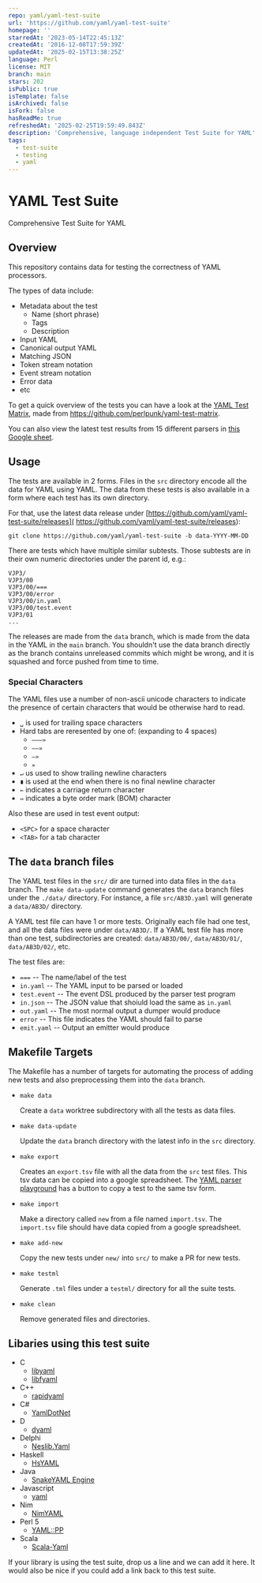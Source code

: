 ```yaml
---
repo: yaml/yaml-test-suite
url: 'https://github.com/yaml/yaml-test-suite'
homepage: ''
starredAt: '2023-05-14T22:45:13Z'
createdAt: '2016-12-08T17:59:39Z'
updatedAt: '2025-02-15T13:38:25Z'
language: Perl
license: MIT
branch: main
stars: 202
isPublic: true
isTemplate: false
isArchived: false
isFork: false
hasReadMe: true
refreshedAt: '2025-02-25T19:59:49.843Z'
description: 'Comprehensive, language independent Test Suite for YAML'
tags:
  - test-suite
  - testing
  - yaml
---
```


YAML Test Suite
===============

Comprehensive Test Suite for YAML

## Overview

This repository contains data for testing the correctness of YAML processors.

The types of data include:

* Metadata about the test
  * Name (short phrase)
  * Tags
  * Description
* Input YAML
* Canonical output YAML
* Matching JSON
* Token stream notation
* Event stream notation
* Error data
* etc

To get a quick overview of the tests you can have a look at the [YAML Test
Matrix](http://matrix.yaml.info/), made from
<https://github.com/perlpunk/yaml-test-matrix>.

You can also view the latest test results from 15 different parsers in
[this Google sheet](https://tinyurl.com/2p97ah8a).

## Usage

The tests are available in 2 forms.
Files in the `src` directory encode all the data for YAML using YAML.
The data from these tests is also available in a form where each test
has its own directory.

For that, use the latest data release under
[https://github.com/yaml/yaml-test-suite/releases](
https://github.com/yaml/yaml-test-suite/releases):

    git clone https://github.com/yaml/yaml-test-suite -b data-YYYY-MM-DD

There are tests which have multiple similar subtests. Those subtests are
in their own numeric directories under the parent id, e.g.:

    VJP3/
    VJP3/00
    VJP3/00/===
    VJP3/00/error
    VJP3/00/in.yaml
    VJP3/00/test.event
    VJP3/01
    ...


The releases are made from the `data` branch, which is made from the data in
the YAML in the `main` branch.
You shouldn't use the data branch directly as the branch contains unreleased
commits which might be wrong, and it is squashed and force pushed from time to
time.

### Special Characters

The YAML files use a number of non-ascii unicode characters to indicate the
presence of certain characters that would be otherwise hard to read.

* `␣` is used for trailing space characters
* Hard tabs are reresented by one of:  (expanding to 4 spaces)
  * `———»`
  * `——»`
  * `—»`
  * `»`
* `↵` us used to show trailing newline characters
* `∎` is used at the end when there is no final newline character
* `←` indicates a carriage return character
* `⇔` indicates a byte order mark (BOM) character

Also these are used in test event output:

* `<SPC>` for a space character
* `<TAB>` for a tab character

## The `data` branch files

The YAML test files in the `src/` dir are turned into data files in the `data`
branch.
The `make data-update` command generates the `data` branch files under the
`./data/` directory.
For instance, a file `src/AB3D.yaml` will generate a `data/AB3D/` directory.

A YAML test file can have 1 or more tests.
Originally each file had one test, and all the data files were under
`data/AB3D/`.
If a YAML test file has more than one test, subdirectories are created:
`data/AB3D/00/`, `data/AB3D/01/`, `data/AB3D/02/`, etc.

The test files are:

* `===` -- The name/label of the test
* `in.yaml` -- The YAML input to be parsed or loaded
* `test.event` -- The event DSL produced by the parser test program
* `in.json` -- The JSON value that shoiuld load the same as `in.yaml`
* `out.yaml` -- The most normal output a dumper would produce
* `error` -- This file indicates the YAML should fail to parse
* `emit.yaml` -- Output an emitter would produce

## Makefile Targets

The Makefile has a number of targets for automating the process of adding new
tests and also preprocessing them into the `data` branch.

* `make data`

  Create a `data` worktree subdirectory with all the tests as data files.

* `make data-update`

  Update the `data` branch directory with the latest info in the `src`
  directory.

* `make export`

  Creates an `export.tsv` file with all the data from the `src` test files.
  This tsv data can be copied into a google spreadsheet.
  The [YAML parser playground](https://play.yaml.io/main/parser) has a button
  to copy a test to the same tsv form.

* `make import`

  Make a directory called `new` from a file named `import.tsv`.
  The `import.tsv` file should have data copied from a google spreadsheet.

* `make add-new`

  Copy the new tests under `new/` into `src/` to make a PR for new tests.

* `make testml`

  Generate `.tml` files under a `testml/` directory for all the suite tests.

* `make clean`

  Remove generated files and directories.

## Libaries using this test suite

* C
  * [libyaml](https://github.com/yaml/libyaml)
  * [libfyaml](https://github.com/pantoniou/libfyaml)
* C++
  * [rapidyaml](https://github.com/biojppm/rapidyaml)
* C#
  * [YamlDotNet](https://github.com/aaubry/YamlDotNet)
* D
  * [dyaml](https://github.com/dlang-community/D-YAML)
* Delphi
  * [Neslib.Yaml](https://github.com/neslib/Neslib.Yaml)
* Haskell
  * [HsYAML](https://github.com/haskell-hvr/HsYAML)
* Java
  * [SnakeYAML Engine](https://bitbucket.org/asomov/snakeyaml-engine)
* Javascript
  * [yaml](https://github.com/eemeli/yaml)
* Nim
  * [NimYAML](https://github.com/flyx/NimYAML)
* Perl 5
  * [YAML::PP](https://github.com/perlpunk/YAML-PP-p5)
* Scala
  * [Scala-Yaml](https://github.com/VirtusLab/scala-yaml)

If your library is using the test suite, drop us a line and we can add it here.
It would also be nice if you could add a link back to this test suite.
